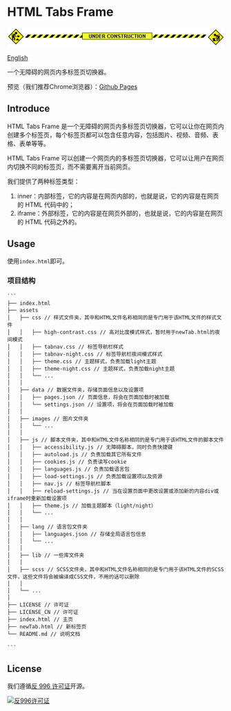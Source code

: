 # HTML Tabs Frame

![Under Construction](assets/images/under-construction.gif)

[English](./README.md)

一个无障碍的网页内多标签页切换器。

预览（我们推荐Chrome浏览器）：[Github Pages](https://yubac.github.io/HTML-Tabs-Frame)

## Introduce

HTML Tabs Frame 是一个无障碍的网页内多标签页切换器，它可以让你在网页内创建多个标签页，每个标签页都可以包含任意内容，包括图片、视频、音频、表格、表单等等。

HTML Tabs Frame 可以创建一个网页内的多标签页切换器，它可以让用户在网页内切换不同的标签页，而不需要离开当前网页。

我们提供了两种标签类型：

1. inner：内部标签，它的内容是在网页内部的，也就是说，它的内容是在网页的 HTML 代码中的；
2. iframe：外部标签，它的内容是在网页外部的，也就是说，它的内容是在网页的 HTML 代码之外的。

## Usage

使用`index.html`即可。

### 项目结构

    ```
    ├── index.html
    ├── assets
    │   ├── css // 样式文件夹，其中和HTML文件名称相同的是专门用于该HTML文件的样式文件
    │   │   ├── high-contrast.css // 高对比度模式样式，暂时用于newTab.html的夜间模式
    │   │   ├── tabnav.css // 标签导航栏样式
    │   │   ├── tabnav-night.css // 标签导航栏夜间模式样式
    │   │   ├── theme.css // 主题样式，负责加载light主题
    │   │   ├── theme-night.css // 主题样式，负责加载night主题
    │   │   └── ...
    │   │
    │   ├── data // 数据文件夹，存储页面信息以及设置项
    │   │   ├── pages.json // 页面信息，将会在页面加载时被加载
    │   │   └── settings.json // 设置项，将会在页面加载时被加载
    │   │
    │   ├── images // 图片文件夹
    │   │   └── ...
    │   │
    │   ├── js // 脚本文件夹，其中和HTML文件名称相同的是专门用于该HTML文件的脚本文件
    │   │   ├── accessibility.js // 无障碍脚本，同时负责快捷键
    │   │   ├── autoload.js // 负责加载其它所有文件
    │   │   ├── cookies.js // 负责读写cookie
    │   │   ├── languages.js // 负责加载语言包
    │   │   ├── load-settings.js // 负责加载设置项以及资源
    │   │   ├── nav.js // 标签导航栏脚本
    │   │   ├── reload-settings.js // 当在设置页面中更改设置或添加新的内容div或iframe时重新加载设置项
    │   │   ├── theme.js // 加载主题脚本（light/night）
    │   │   └── ...
    │   │
    │   ├── lang // 语言包文件夹
    │   │   ├── languages.json // 存储全局语言包信息
    │   │   └── ...
    │   │
    │   ├── lib // 一些库文件夹
    │   │
    │   ├── scss // SCSS文件夹，其中和HTML文件名称相同的是专门用于该HTML文件的SCSS文件，这些文件将会被编译成CSS文件，不用的话可以删除
    │   │
    │   └── ...
    │
    ├── LICENSE // 许可证
    ├── LICENSE_CN // 许可证
    ├── index.html // 主页
    ├── newTab.html // 新标签页
    └── README.md // 说明文档

    ```

## License

我们遵循[反 996 许可证](https://github.com/996icu/996.ICU/blob/master/LICENSE_CN)开源。

[![反996许可证](https://img.shields.io/static/v1?label=LICENSE&message=%22Anti%20996%22%20License%20Version%201.0&color=blue&style=for-the-badge)](https://github.com/996icu/996.ICU/blob/master/LICENSE_CN)
